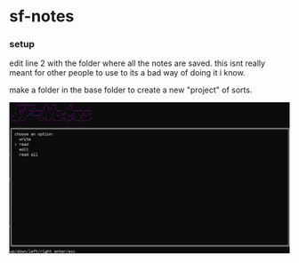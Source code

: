 # sf-notes

### setup
edit line 2 with the folder where all the notes are saved. this isnt really meant for other people to use to its a bad way of doing it i know.

make a folder in the base folder to create a new "project" of sorts.

![alt text](photo.png)
